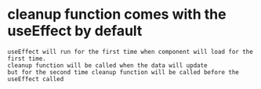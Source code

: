 # cleanup function comes with the useEffect by default
```
useEffect will run for the first time when component will load for the first time.
cleanup function will be called when the data will update
but for the second time cleanup function will be called before the useEffect called
```
